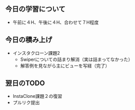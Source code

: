 ## 今日の学習について
- 午前に４H、午後に４H、合わせて７H程度

## 今日の積み上げ 
- インスタクローン課題2
  -  Swiperについての詰まり解消（実は詰まってなかった）  
  - 解答例を見ながら主にビューを写経（完了）

## 翌日のTODO
- InstaClone課題２の復習
- プルリク提出
